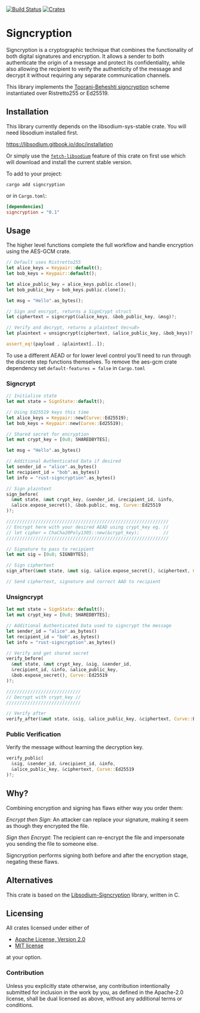 [![Build Status](https://github.com/Argyle-Software/signcryption/actions/workflows/tests.yml/badge.svg)](https://github.com/Argyle-Software/signcryption/actions)
[![Crates](https://img.shields.io/crates/v/signcryption)](https://crates.io/crates/signcryption)

# Signcryption

Signcryption is a cryptographic technique that combines the functionality of both digital signatures 
and encryption. It allows a sender to both authenticate the origin of a message and protect its 
confidentiality, while also allowing the recipient to verify the authenticity of the message and 
decrypt it without requiring any separate communication channels.

This library implements the [Toorani-Beheshti signcryption](https://arxiv.org/ftp/arxiv/papers/1002/1002.3316.pdf) 
scheme instantiated over Ristretto255 or Ed25519.

## Installation

This library currently depends on the libsodium-sys-stable crate. You will need libsodium installed first. 

https://libsodium.gitbook.io/doc/installation

Or simply use the [`fetch-libsodium`](https://github.com/Argyle-Software/signcryption/blob/5399fd13d0df35c5cdd0774d56c84901a5fe4f69/Cargo.toml#L19) 
feature of this crate on first use which will download and 
install the current stable version.


To add to your project:

```shell
cargo add signcryption
```

or in `Cargo.toml`:

```toml
[dependencies]
signcryption = "0.1"
```

## Usage

The higher level functions complete the full workflow and handle encryption using the AES-GCM crate. 

```rust
// Default uses Ristretto255
let alice_keys = Keypair::default();
let bob_keys = Keypair::default();

let alice_public_key = alice_keys.public.clone();
let bob_public_key = bob_keys.public.clone();

let msg = "Hello".as_bytes();

// Sign and encrypt, returns a SignCrypt struct
let ciphertext = signcrypt(&alice_keys, &bob_public_key, &msg)?;

// Verify and decrypt, returns a plaintext Vec<u8>
let plaintext = unsigncrypt(ciphertext, &alice_public_key, &bob_keys)?;

assert_eq!(payload , &plaintext[..]);
```


To use a different AEAD or for lower level control you'll need to run through the discrete step 
functions themselves. To remove the aes-gcm crate dependency set `default-features = false` in `Cargo.toml`

### Signcrypt

```rust
// Initialise state
let mut state = SignState::default();

// Using Ed25519 keys this time
let alice_keys = Keypair::new(Curve::Ed25519);
let bob_keys = Keypair::new(Curve::Ed25519);

// Shared secret for encryption
let mut crypt_key = [0u8; SHAREDBYTES];

let msg = "Hello".as_bytes()

// Additional Authenticated Data if desired
let sender_id = "alice".as_bytes()
let recipient_id = "bob".as_bytes()
let info = "rust-signcryption".as_bytes()

// Sign plaintext
sign_before(
  &mut state, &mut crypt_key, &sender_id, &recipient_id, &info, 
  &alice.expose_secret(), &bob.public, msg, Curve::Ed25519
)?;

/////////////////////////////////////////////////////////////
// Encrypt here with your desired AEAD using crypt_key eg. //
// let cipher = ChaCha20Poly1305::new(&crypt_key);         //
/////////////////////////////////////////////////////////////

// Signature to pass to recipient
let mut sig = [0u8; SIGNBYTES];

// Sign ciphertext
sign_after(&mut state, &mut sig, &alice.expose_secret(), &ciphertext, Curve::Ed25519);

// Send ciphertext, signature and correct AAD to recipient
```

### Unsigncrypt
```rust
let mut state = SignState::default();
let mut crypt_key = [0u8; SHAREDBYTES];

// Additional Authenticated Data used to signcrypt the message
let sender_id = "alice".as_bytes()
let recipient_id = "bob".as_bytes()
let info = "rust-signcryption".as_bytes()

// Verify and get shared secret
verify_before(
  &mut state, &mut crypt_key, &sig, &sender_id,
  &recipient_id, &info, &alice_public_key,
  &bob.expose_secret(), Curve::Ed25519
)?; 

////////////////////////////
// Decrypt with crypt_key //
////////////////////////////

// Verify after
verify_after(&mut state, &sig, &alice_public_key, &ciphertext, Curve::Ed25519)?;
```

### Public Verification

Verify the message without learning the decryption key.

```rust
verify_public(
  &sig, &sender_id, &recipient_id, &info, 
  &alice_public_key, &ciphertext, Curve::Ed25519
)?;
```

## Why?

Combining encryption and signing has flaws either way you order them:

*Encrypt then Sign*: An attacker can replace your signature, making it seem as though
they encrypted the file.

*Sign then Encrypt*: The recipient can re-encrypt the file and impersonate you sending the file to someone else.

Signcryption performs signing both before and after the encryption stage, negating these flaws.

## Alternatives

This crate is based on the [Libsodium-Signcryption](https://github.com/jedisct1/libsodium-signcryption) 
library, written in C. 

## Licensing

All crates licensed under either of

 * [Apache License, Version 2.0](http://www.apache.org/licenses/LICENSE-2.0)
 * [MIT license](http://opensource.org/licenses/MIT)

at your option.

### Contribution

Unless you explicitly state otherwise, any contribution intentionally submitted for inclusion in 
the work by you, as defined in the Apache-2.0 license, shall be dual licensed as above, without any 
additional terms or conditions.